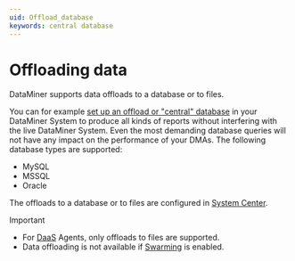 ```yaml
---
uid: Offload_database
keywords: central database
---
```


# Offloading data

DataMiner supports data offloads to a database or to files.

You can for example [set up an offload or "central" database](xref:Setting_up_an_offload_database) in your DataMiner System to produce all kinds of reports without interfering with the live DataMiner System. Even the most demanding database queries will not have any impact on the performance of your DMAs. The following database types are supported:

- MySQL
- MSSQL
- Oracle

The offloads to a database or to files are configured in [System Center](xref:Configuring_data_offloads).

> [!IMPORTANT]
>
> - For [DaaS](xref:Creating_a_DMS_in_the_cloud) Agents, only offloads to files are supported.
> - Data offloading is not available if [Swarming](xref:Swarming) is enabled.
